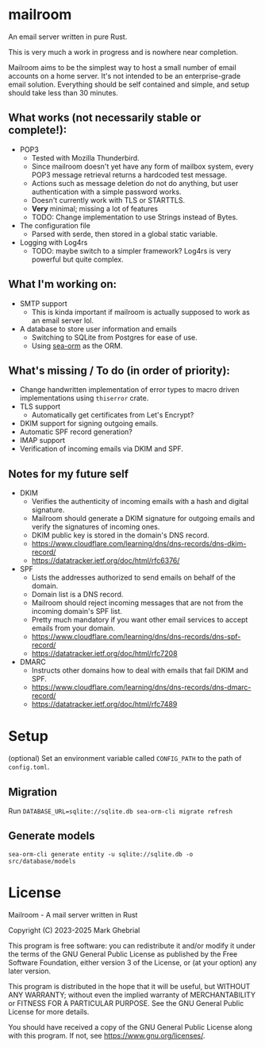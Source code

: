 # mailroom

An email server written in pure Rust.

This is very much a work in progress and is nowhere near completion.

Mailroom aims to be the simplest way to host a small number of email accounts on a home server. It's not intended to be an enterprise-grade email solution. Everything should be self contained and simple, and setup should take less than 30 minutes.

## What works (not necessarily stable or complete!):
- POP3
   - Tested with Mozilla Thunderbird.
   - Since mailroom doesn't yet have any form of mailbox system, every POP3 message retrieval returns a hardcoded test message.
   - Actions such as message deletion do not do anything, but user authentication with a simple password works.
   - Doesn't currently work with TLS or STARTTLS.
   - **Very** minimal; missing a lot of features
   - TODO: Change implementation to use Strings instead of Bytes.
- The configuration file
   - Parsed with serde, then stored in a global static variable.
- Logging with Log4rs
   - TODO: maybe switch to a simpler framework? Log4rs is very powerful but quite complex.

## What I'm working on:
- SMTP support
   - This is kinda important if mailroom is actually supposed to work as an email server lol.
- A database to store user information and emails
   - Switching to SQLite from Postgres for ease of use.
   - Using [sea-orm](https://www.sea-ql.org/SeaORM/) as the ORM.

## What's missing / To do (in order of priority):
- Change handwritten implementation of error types to macro driven implementations using `thiserror` crate.
- TLS support
   - Automatically get certificates from Let's Encrypt?
- DKIM support for signing outgoing emails.
- Automatic SPF record generation?
- IMAP support
- Verification of incoming emails via DKIM and SPF.

## Notes for my future self
- DKIM
   - Verifies the authenticity of incoming emails with a hash and digital signature.
   - Mailroom should generate a DKIM signature for outgoing emails and verify the signatures of incoming ones.
   - DKIM public key is stored in the domain's DNS record.
   - https://www.cloudflare.com/learning/dns/dns-records/dns-dkim-record/
   - https://datatracker.ietf.org/doc/html/rfc6376/
- SPF
   - Lists the addresses authorized to send emails on behalf of the domain.
   - Domain list is a DNS record.
   - Mailroom should reject incoming messages that are not from the incoming domain's SPF list.
   - Pretty much mandatory if you want other email services to accept emails from your domain.
   - https://www.cloudflare.com/learning/dns/dns-records/dns-spf-record/
   - https://datatracker.ietf.org/doc/html/rfc7208
- DMARC
   - Instructs other domains how to deal with emails that fail DKIM and SPF.
   - https://www.cloudflare.com/learning/dns/dns-records/dns-dmarc-record/
   - https://datatracker.ietf.org/doc/html/rfc7489

# Setup

(optional) Set an environment variable called `CONFIG_PATH` to the path of `config.toml`.

## Migration

Run `DATABASE_URL=sqlite://sqlite.db sea-orm-cli migrate refresh`

## Generate models

`sea-orm-cli generate entity -u sqlite://sqlite.db -o src/database/models`

# License

Mailroom - A mail server written in Rust

Copyright (C) 2023-2025 Mark Ghebrial

This program is free software: you can redistribute it and/or modify it under the terms of the GNU General Public License as published by the Free Software Foundation, either version 3 of the License, or (at your option) any later version.

This program is distributed in the hope that it will be useful, but WITHOUT ANY WARRANTY; without even the implied warranty of MERCHANTABILITY or FITNESS FOR A PARTICULAR PURPOSE.  See the GNU General Public License for more details.

You should have received a copy of the GNU General Public License along with this program.  If not, see https://www.gnu.org/licenses/.